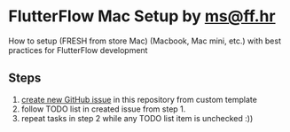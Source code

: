 # FlutterFlow Mac Setup by ms@ff.hr

How to setup (FRESH from store Mac) (Macbook, Mac mini, etc.) with best practices for FlutterFlow development 

## Steps

1. [create new GitHub issue](https://github.com/stepanic/ff-mac-setup/issues/new?assignees=&labels=mac_setup&projects=&template=mac-setup-todo-list.md&title=) in this repository from custom template
2. follow TODO list in created issue from step 1.
3. repeat tasks in step 2 while any TODO list item is unchecked :))

